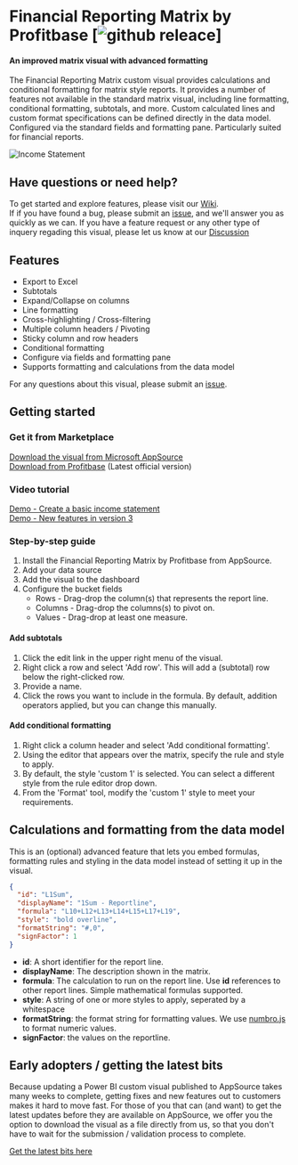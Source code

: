 # Financial Reporting Matrix by Profitbase [![github releace](https://img.shields.io/github/release/Profitbase/PowerBI-visuals-FinancialReportingMatrix.svg)]

#### An improved matrix visual with advanced formatting

The Financial Reporting Matrix custom visual provides calculations and conditional formatting for matrix style reports. It provides a number of features not available in the standard matrix visual, including line formatting, conditional formatting, subtotals, and more. Custom calculated lines and custom format specifications can be defined directly in the data model. Configured via the standard fields and formatting pane. Particularly suited for financial reports.

![Income Statement](assets/Demo_Screenshot.PNG)

## Have questions or need help?

To get started and explore features, please visit our [Wiki](https://github.com/Profitbase/PowerBI-visuals-FinancialReportingMatrix/wiki).  
If if you have found a bug, please submit an [issue](https://github.com/Profitbase/PowerBI-visuals-FinancialReportingMatrix/issues), and we'll answer you as quickly as we can. If you have a feature request or any other type of inquery regading this visual, please let us know at our [Discussion](https://github.com/Profitbase/PowerBI-visuals-FinancialReportingMatrix/discussions)


## Features

- Export to Excel
- Subtotals
- Expand/Collapse on columns
- Line formatting
- Cross-highlighting / Cross-filtering
- Multiple column headers / Pivoting
- Sticky column and row headers
- Conditional formatting
- Configure via fields and formatting pane
- Supports formatting and calculations from the data model

For any questions about this visual, please submit an [issue](https://github.com/Profitbase/PowerBI-visuals-FinancialReportingMatrix/issues).

## Getting started

### Get it from Marketplace

[Download the visual from Microsoft AppSource](https://appsource.microsoft.com/en-us/product/power-bi-visuals/WA200000642?tab=Overview)  
[Download from Profitbase](https://www.profitbase.com/powerbi/) (Latest official version)  

### Video tutorial

[Demo - Create a basic income statement](https://www.youtube.com/watch?v=O0ibpu_np80)  
[Demo - New features in version 3](https://www.youtube.com/watch?v=jHt3l1K6At8&t)  

### Step-by-step guide

1. Install the Financial Reporting Matrix by Profitbase from AppSource.
2. Add your data source
3. Add the visual to the dashboard
4. Configure the bucket fields
   - Rows - Drag-drop the column(s) that represents the report line.
   - Columns - Drag-drop the columns(s) to pivot on.
   - Values - Drag-drop at least one measure.

#### Add subtotals

1. Click the edit link in the upper right menu of the visual.
2. Right click a row and select 'Add row'. This will add a (subtotal) row below the right-clicked row.
3. Provide a name.
4. Click the rows you want to include in the formula. By default, addition operators applied, but you can change this manually.

#### Add conditional formatting

1. Right click a column header and select 'Add conditional formatting'.
2. Using the editor that appears over the matrix, specify the rule and style to apply.
3. By default, the style 'custom 1' is selected. You can select a different style from the rule editor drop down.
4. From the 'Format' tool, modify the 'custom 1' style to meet your requirements.

## Calculations and formatting from the data model

This is an (optional) advanced feature that lets you embed formulas, formatting rules and styling in the data model instead of setting it up in the visual.

```json
{
  "id": "L1Sum",
  "displayName": "1Sum - Reportline",
  "formula": "L10+L12+L13+L14+L15+L17+L19",
  "style": "bold overline",
  "formatString": "#,0",
  "signFactor": 1
}
```

- **id**: A short identifier for the report line.
- **displayName**: The description shown in the matrix.
- **formula**: The calculation to run on the report line. Use **id** references to other report lines. Simple mathematical formulas supported.
- **style**: A string of one or more styles to apply, seperated by a whitespace
- **formatString**: the format string for formatting values. We use [numbro.js](https://numbrojs.com/) to format numeric values.
- **signFactor**: the values on the reportline.

## Early adopters / getting the latest bits

Because updating a Power BI custom visual published to AppSource takes many weeks to complete, getting fixes and new features out to customers makes it hard to move fast. For those of you that can (and want) to get the latest updates before they are available on AppSource, we offer you the option to download the visual as a file directly from us, so that you don't have to wait for the submission / validation process to complete.

[Get the latest bits here](https://github.com/Profitbase/PowerBI-visuals-FinancialReportingMatrix/releases)

